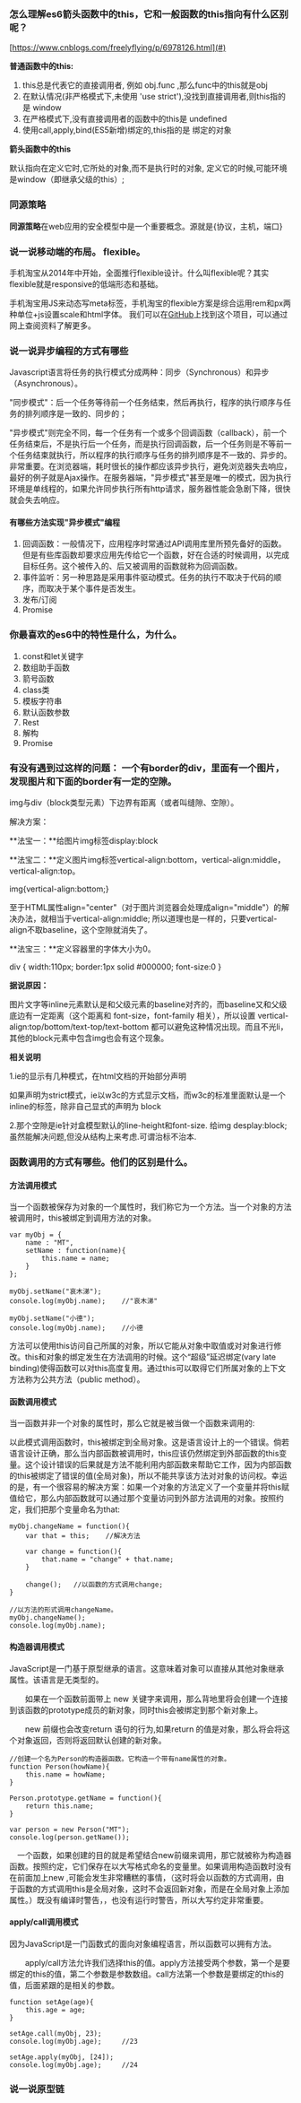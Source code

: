 ### 怎么理解es6箭头函数中的this，它和一般函数的this指向有什么区别呢？

[https://www.cnblogs.com/freelyflying/p/6978126.html](#)

**普通函数中的this:**

1. this总是代表它的直接调用者, 例如 obj.func ,那么func中的this就是obj
2. 在默认情况\(非严格模式下,未使用 'use strict'\),没找到直接调用者,则this指的是 window
3. 在严格模式下,没有直接调用者的函数中的this是 undefined
4. 使用call,apply,bind\(ES5新增\)绑定的,this指的是 绑定的对象

**箭头函数中的this**

默认指向在定义它时,它所处的对象,而不是执行时的对象, 定义它的时候,可能环境是window（即继承父级的this）;

### 同源策略

**同源策略**在web应用的安全模型中是一个重要概念。源就是{协议，主机，端口}

### 说一说移动端的布局。 flexible。

手机淘宝从2014年中开始，全面推行flexible设计。什么叫flexible呢？其实flexible就是responsive的低端形态和基础。

手机淘宝用JS来动态写meta标签，手机淘宝的flexible方案是综合运用rem和px两种单位+js设置scale和html字体。
我们可以在[GitHub](https://link.jianshu.com?t=https://github.com/amfe/lib-flexible)上找到这个项目，可以通过网上查阅资料了解更多。

### 说一说异步编程的方式有哪些

Javascript语言将任务的执行模式分成两种：同步（Synchronous）和异步（Asynchronous）。

"同步模式"：后一个任务等待前一个任务结束，然后再执行，程序的执行顺序与任务的排列顺序是一致的、同步的；

"异步模式"则完全不同，每一个任务有一个或多个回调函数（callback），前一个任务结束后，不是执行后一个任务，而是执行回调函数，后一个任务则是不等前一个任务结束就执行，所以程序的执行顺序与任务的排列顺序是不一致的、异步的。非常重要。在浏览器端，耗时很长的操作都应该异步执行，避免浏览器失去响应，最好的例子就是Ajax操作。在服务器端，"异步模式"甚至是唯一的模式，因为执行环境是单线程的，如果允许同步执行所有http请求，服务器性能会急剧下降，很快就会失去响应。

#### 有哪些方法实现"异步模式"编程

1. 回调函数：一般情况下，应用程序时常通过API调用库里所预先备好的函数。但是有些库函数却要求应用先传给它一个函数，好在合适的时候调用，以完成目标任务。这个被传入的、后又被调用的函数就称为回调函数。
2. 事件监听：另一种思路是采用事件驱动模式。任务的执行不取决于代码的顺序，而取决于某个事件是否发生。
3. 发布/订阅
4. Promise

### 你最喜欢的es6中的特性是什么，为什么。

1. const和let关键字
2. 数组助手函数
3. 箭号函数
4. class类
5. 模板字符串
6. 默认函数参数
7.  Rest
8. 解构
9. Promise

###   有没有遇到过这样的问题： 一个有border的div，里面有一个图片，发现图片和下面的border有一定的空隙。

img与div（block类型元素）下边界有距离（或者叫缝隙、空隙）。

解决方案：

**法宝一：**给图片img标签display:block

**法宝二：**定义图片img标签vertical-align:bottom，vertical-align:middle，vertical-align:top。

 img{vertical-align:bottom;}  

至于HTML属性align="center"（对于图片浏览器会处理成align="middle"）的解决办法，就相当于vertical-align:middle; 所以道理也是一样的，只要vertical-align不取baseline，这个空隙就消失了。

 

**法宝三：**定义容器里的字体大小为0。

div { 
width:110px; 
border:1px solid #000000; 
font-size:0 
} 

 

**据说原因：**

图片文字等inline元素默认是和父级元素的baseline对齐的，而baseline又和父级底边有一定距离（这个距离和 font-size，font-family 相关），所以设置 vertical-align:top/bottom/text-top/text-bottom 都可以避免这种情况出现。而且不光li，其他的block元素中包含img也会有这个现象。

 

**相关说明**

1.ie的显示有几种模式，在html文档的开始部分声明<!DOCTYPE ....>

如果声明为strict模式，ie以w3c的方式显示文档，而w3c的标准里面<img />默认是一个inline的标签，除非自己显式的声明为 block

2.那个空隙是ie针对盒模型默认的line-height和font-size. 给img desplay:block;虽然能解决问题,但没从结构上来考虑.可谓治标不治本.

### 函数调用的方式有哪些。他们的区别是什么。

#### **方法调用模式**

当一个函数被保存为对象的一个属性时，我们称它为一个方法。当一个对象的方法被调用时，this被绑定到调用方法的对象。

```
var myObj = {
    name : "MT",
    setName : function(name){
        this.name = name;
    }
};
 
myObj.setName("哀木涕");
console.log(myObj.name);    //"哀木涕"
 
myObj.setName("小德");
console.log(myObj.name);    //小德
```

方法可以使用this访问自己所属的对象，所以它能从对象中取值或对对象进行修改。this和对象的绑定发生在方法调用的时候。这个“超级”延迟绑定(vary late binding)使得函数可以对this高度复用。通过this可以取得它们所属对象的上下文方法称为公共方法（public method）。

#### **函数调用模式**  

当一函数并非一个对象的属性时，那么它就是被当做一个函数来调用的:

以此模式调用函数时，this被绑定到全局对象。这是语言设计上的一个错误。倘若语言设计正确，那么当内部函数被调用时，this应该仍然绑定到外部函数的this变量。这个设计错误的后果就是方法不能利用内部函数来帮助它工作，因为内部函数的this被绑定了错误的值(全局对象)，所以不能共享该方法对对象的访问权。幸运的是，有一个很容易的解决方案：如果一个对象的方法定义了一个变量并将this赋值给它，那么内部函数就可以通过那个变量访问到外部方法调用的对象。按照约定，我们把那个变量命名为that:

```
myObj.changeName = function(){
    var that = this;    //解决方法
     
    var change = function(){
        that.name = "change" + that.name;
    }
     
    change();   //以函数的方式调用change;
}
 
//以方法的形式调用changeName。
myObj.changeName();
console.log(myObj.name);
```

#### **构造器调用模式**

JavaScript是一门基于原型继承的语言。这意味着对象可以直接从其他对象继承属性。该语言是无类型的。

　　如果在一个函数前面带上 new 关键字来调用，那么背地里将会创建一个连接到该函数的prototype成员的新对象，同时this会被绑定到那个新对象上。

　　new 前缀也会改变return 语句的行为,如果return 的值是对象，那么将会将这个对象返回，否则将返回默认创建的新对象。

```
//创建一个名为Person的构造器函数。它构造一个带有name属性的对象。
function Person(howName){
    this.name = howName;
}
 
Person.prototype.getName = function(){
    return this.name;
}
 
var person = new Person("MT");
console.log(person.getName());
```

　一个函数，如果创建的目的就是希望结合new前缀来调用，那它就被称为构造器函数。按照约定，它们保存在以大写格式命名的变量里。如果调用构造函数时没有在前面加上new ,可能会发生非常糟糕的事情，（这时将会以函数的方式调用，由于函数的方式调用this是全局对象，这时不会返回新对象，而是在全局对象上添加属性。）既没有编译时警告，，也没有运行时警告，所以大写约定非常重要。

#### **apply/call调用模式**

因为JavaScript是一门函数式的面向对象编程语言，所以函数可以拥有方法。

　　apply/call方法允许我们选择this的值。apply方法接受两个参数，第一个是要绑定的this的值，第二个参数是参数数组。call方法第一个参数是要绑定的this的值，后面紧跟的是相关的参数。

```
function setAge(age){
    this.age = age;
}
 
setAge.call(myObj, 23);
console.log(myObj.age);     //23
 
setAge.apply(myObj, [24]);
console.log(myObj.age);     //24
```

### 说一说原型链

